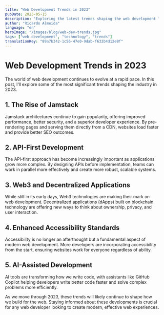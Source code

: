 ```yaml
---
title: "Web Development Trends in 2023"
pubDate: 2023-05-15
description: "Exploring the latest trends shaping the web development landscape in 2023"
author: "Ricardo Almeida"
language: "en"
heroImage: "/images/blog/web-dev-trends.jpg"
tags: ["web development", "technology", "trends"]
translationKey: "89a7b342-1c56-47e0-9dab-f632b4d12e8f"
---
```


# Web Development Trends in 2023

The world of web development continues to evolve at a rapid pace. In this post, I'll explore some of the most significant trends shaping the industry in 2023.

## 1. The Rise of Jamstack

Jamstack architectures continue to gain popularity, offering improved performance, better security, and a superior developer experience. By pre-rendering pages and serving them directly from a CDN, websites load faster and provide better SEO outcomes.

## 2. API-First Development

The API-first approach has become increasingly important as applications grow more complex. By designing APIs before implementation, teams can work in parallel more effectively and create more robust, scalable systems.

## 3. Web3 and Decentralized Applications

While still in its early days, Web3 technologies are making their mark on web development. Decentralized applications (dApps) built on blockchain technology are offering new ways to think about ownership, privacy, and user interaction.

## 4. Enhanced Accessibility Standards

Accessibility is no longer an afterthought but a fundamental aspect of modern web development. More developers are incorporating accessibility from the start, ensuring websites work for everyone regardless of ability.

## 5. AI-Assisted Development

AI tools are transforming how we write code, with assistants like GitHub Copilot helping developers write better code faster and solve complex problems more efficiently.

As we move through 2023, these trends will likely continue to shape how we build for the web. Staying informed about these developments is crucial for any web developer looking to create modern, effective web experiences. 